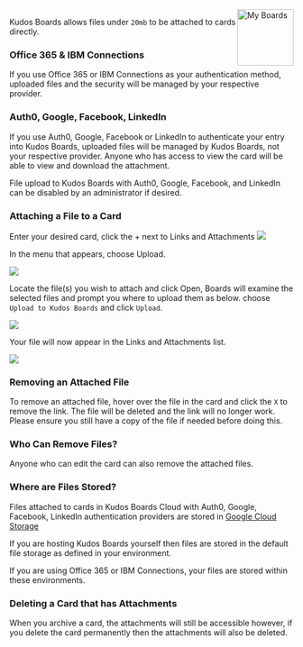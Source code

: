 <img style="float: right" src="/assets/images/boards-logo.jpg" height="100" alt="My Boards" />

Kudos Boards allows files under `20mb` to be attached to cards directly.

### Office 365 & IBM Connections

If you use Office 365 or IBM Connections as your authentication method, uploaded files and the security will be managed by your respective provider.  

### Auth0, Google, Facebook, LinkedIn

If you use Auth0, Google, Facebook or LinkedIn to authenticate your entry into Kudos Boards, uploaded files will be managed by Kudos Boards, not your respective provider. Anyone who has access to view the card will be able to view and download the attachment.

File upload to Kudos Boards with Auth0, Google, Facebook, and LinkedIn can be disabled by an administrator if desired.

### Attaching a File to a Card

Enter your desired card, click the + next to Links and Attachments
![](/assets/boards/attaching1.png)

In the menu that appears, choose Upload.

![](/assets/boards/attaching2.png)

Locate the file(s) you wish to attach and click Open, Boards will examine the selected files and prompt you where to upload them as below. choose `Upload to Kudos Boards` and click `Upload`.

![](/assets/boards/attaching3.png)

Your file will now appear in the Links and Attachments list.

![](/assets/boards/attaching4.png)

### Removing an Attached File

To remove an attached file, hover over the file in the card and click the `X` to remove the link. The file will be deleted and the link will no longer work. Please ensure you still have a copy of the file if needed before doing this.

### Who Can Remove Files?

Anyone who can edit the card can also remove the attached files.

### Where are Files Stored?

Files attached to cards in Kudos Boards Cloud with Auth0, Google, Facebook, LinkedIn authentication providers are stored in <a target="_blank" href="https://cloud.google.com/storage/">Google Cloud Storage</a>

If you are hosting Kudos Boards yourself then files are stored in the default file storage as defined in your environment.

If you are using Office 365 or IBM Connections, your files are stored within these environments.

### Deleting a Card that has Attachments

When you archive a card, the attachments will still be accessible however, if you delete the card permanently then the attachments will also be deleted.

